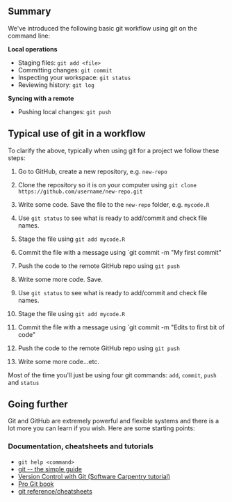 ## Summary

We've introduced the following basic git workflow using git on the command line:

**Local operations**

- Staging files:    `git add <file>`
- Committing changes:    `git commit`
- Inspecting your workspace:    `git status`
- Reviewing history:    `git log`

**Syncing with a remote**

- Pushing local changes:   `git push`
<!-- - Merging remote changes `git pull` -->

## Typical use of git in a workflow

To clarify the above, typically when using git for a project we follow these steps:

1. Go to GitHub, create a new repository, e.g. `new-repo`
2. Clone the repository so it is on your computer using `git clone https://github.com/username/new-repo.git`

3. Write some code. Save the file to the `new-repo` folder, e.g. `mycode.R`
4. Use `git status` to see what is ready to add/commit and check file names.
5. Stage the file using `git add mycode.R`
6. Commit the file with a message using `git commit -m "My first commit"
7. Push the code to the remote GitHub repo using `git push`

8. Write some more code. Save.
9. Use `git status` to see what is ready to add/commit and check file names.
10. Stage the file using `git add mycode.R`
11. Commit the file with a message using `git commit -m "Edits to first bit of code"
12. Push the code to the remote GitHub repo using `git push`
13. Write some more code...etc. 

Most of the time you'll just be using four git commands: `add`, `commit`, `push` and `status`

## Going further

Git and GitHub are extremely powerful and flexible systems and there
is a lot more you can learn if you wish. Here are some starting points:

### Documentation, cheatsheets and tutorials
- `git help <command>`
- [git -- the simple guide](http://rogerdudler.github.io/git-guide/)
- [Version Control with Git (Software Carpentry tutorial)](http://swcarpentry.github.io/git-novice/)
- [Pro Git book](https://git-scm.com/book/en/v2)
- [git reference/cheatsheets](https://git-scm.com/docs)

